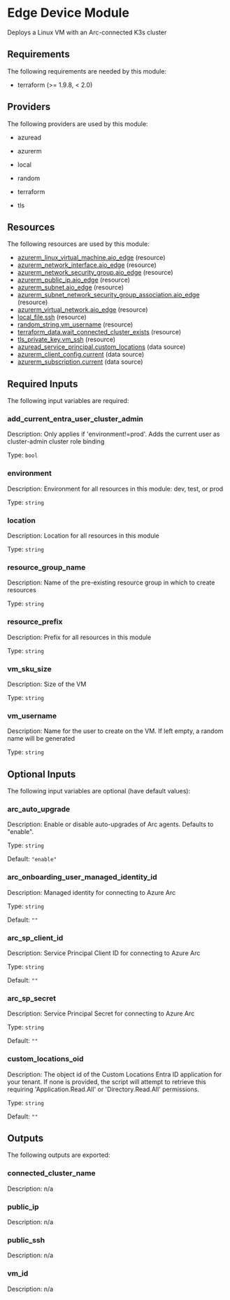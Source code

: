 <!-- BEGIN_TF_DOCS -->
# Edge Device Module

Deploys a Linux VM with an Arc-connected K3s cluster

## Requirements

The following requirements are needed by this module:

- terraform (>= 1.9.8, < 2.0)

## Providers

The following providers are used by this module:

- azuread

- azurerm

- local

- random

- terraform

- tls

## Resources

The following resources are used by this module:

- [azurerm_linux_virtual_machine.aio_edge](https://registry.terraform.io/providers/hashicorp/azurerm/latest/docs/resources/linux_virtual_machine) (resource)
- [azurerm_network_interface.aio_edge](https://registry.terraform.io/providers/hashicorp/azurerm/latest/docs/resources/network_interface) (resource)
- [azurerm_network_security_group.aio_edge](https://registry.terraform.io/providers/hashicorp/azurerm/latest/docs/resources/network_security_group) (resource)
- [azurerm_public_ip.aio_edge](https://registry.terraform.io/providers/hashicorp/azurerm/latest/docs/resources/public_ip) (resource)
- [azurerm_subnet.aio_edge](https://registry.terraform.io/providers/hashicorp/azurerm/latest/docs/resources/subnet) (resource)
- [azurerm_subnet_network_security_group_association.aio_edge](https://registry.terraform.io/providers/hashicorp/azurerm/latest/docs/resources/subnet_network_security_group_association) (resource)
- [azurerm_virtual_network.aio_edge](https://registry.terraform.io/providers/hashicorp/azurerm/latest/docs/resources/virtual_network) (resource)
- [local_file.ssh](https://registry.terraform.io/providers/hashicorp/local/latest/docs/resources/file) (resource)
- [random_string.vm_username](https://registry.terraform.io/providers/hashicorp/random/latest/docs/resources/string) (resource)
- [terraform_data.wait_connected_cluster_exists](https://registry.terraform.io/providers/hashicorp/terraform/latest/docs/resources/data) (resource)
- [tls_private_key.vm_ssh](https://registry.terraform.io/providers/hashicorp/tls/latest/docs/resources/private_key) (resource)
- [azuread_service_principal.custom_locations](https://registry.terraform.io/providers/hashicorp/azuread/latest/docs/data-sources/service_principal) (data source)
- [azurerm_client_config.current](https://registry.terraform.io/providers/hashicorp/azurerm/latest/docs/data-sources/client_config) (data source)
- [azurerm_subscription.current](https://registry.terraform.io/providers/hashicorp/azurerm/latest/docs/data-sources/subscription) (data source)

## Required Inputs

The following input variables are required:

### add\_current\_entra\_user\_cluster\_admin

Description: Only applies if 'environment!=prod'. Adds the current user as cluster-admin cluster role binding

Type: `bool`

### environment

Description: Environment for all resources in this module: dev, test, or prod

Type: `string`

### location

Description: Location for all resources in this module

Type: `string`

### resource\_group\_name

Description: Name of the pre-existing resource group in which to create resources

Type: `string`

### resource\_prefix

Description: Prefix for all resources in this module

Type: `string`

### vm\_sku\_size

Description: Size of the VM

Type: `string`

### vm\_username

Description: Name for the user to create on the VM. If left empty, a random name will be generated

Type: `string`

## Optional Inputs

The following input variables are optional (have default values):

### arc\_auto\_upgrade

Description: Enable or disable auto-upgrades of Arc agents. Defaults to "enable".

Type: `string`

Default: `"enable"`

### arc\_onboarding\_user\_managed\_identity\_id

Description: Managed identity for connecting to Azure Arc

Type: `string`

Default: `""`

### arc\_sp\_client\_id

Description: Service Principal Client ID for connecting to Azure Arc

Type: `string`

Default: `""`

### arc\_sp\_secret

Description: Service Principal Secret for connecting to Azure Arc

Type: `string`

Default: `""`

### custom\_locations\_oid

Description: The object id of the Custom Locations Entra ID application for your tenant. If none is provided, the script will attempt to retrieve this requiring 'Application.Read.All' or 'Directory.Read.All' permissions.

Type: `string`

Default: `""`

## Outputs

The following outputs are exported:

### connected\_cluster\_name

Description: n/a

### public\_ip

Description: n/a

### public\_ssh

Description: n/a

### vm\_id

Description: n/a
<!-- END_TF_DOCS -->